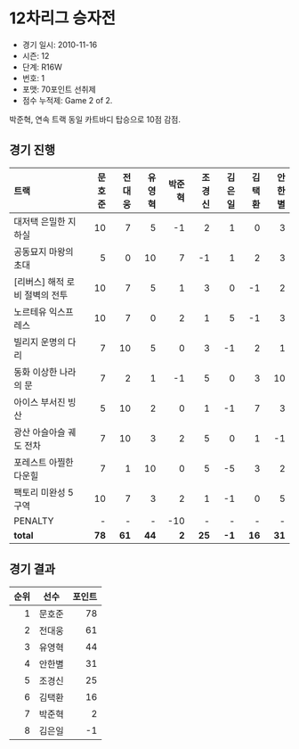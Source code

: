 # 12차리그 승자전

- 경기 일시: 2010-11-16
- 시즌: 12
- 단계: R16W
- 번호: 1
- 포맷: 70포인트 선취제
- 점수 누적제: Game 2 of 2.



박준혁, 연속 트랙 동일 카트바디 탑승으로 10점 감점.

## 경기 진행

| 트랙 | 문호준 | 전대웅 | 유영혁 | 박준혁 | 조경신 | 김은일 | 김택환 | 안한별 |
|:---|---:|---:|---:|---:|---:|---:|---:|---:|
| 대저택 은밀한 지하실 | 10 | 7 | 5 | -1 | 2 | 1 | 0 | 3 |
| 공동묘지 마왕의 초대 | 5 | 0 | 10 | 7 | -1 | 1 | 2 | 3 |
| [리버스] 해적 로비 절벽의 전투 | 10 | 7 | 5 | 1 | 3 | 0 | -1 | 2 |
| 노르테유 익스프레스 | 10 | 7 | 0 | 2 | 1 | 5 | -1 | 3 |
| 빌리지 운명의 다리 | 7 | 10 | 5 | 0 | 3 | -1 | 2 | 1 |
| 동화 이상한 나라의 문 | 7 | 2 | 1 | -1 | 5 | 0 | 3 | 10 |
| 아이스 부서진 빙산 | 5 | 10 | 2 | 0 | 1 | -1 | 7 | 3 |
| 광산 아슬아슬 궤도 전차 | 7 | 10 | 3 | 2 | 5 | 0 | 1 | -1 |
| 포레스트 아찔한 다운힐 | 7 | 1 | 10 | 0 | 5 | -5 | 3 | 2 |
| 팩토리 미완성 5구역 | 10 | 7 | 3 | 2 | 1 | -1 | 0 | 5 |
| PENALTY | - | - | - | -10 | - | - | - | - |
| __total__ | __78__ | __61__ | __44__ | __2__ | __25__ | __-1__ | __16__ | __31__ |




## 경기 결과

| 순위 | 선수 | 포인트 |
|---:|:---:|---:|
| 1 | 문호준 | 78 |
| 2 | 전대웅 | 61 |
| 3 | 유영혁 | 44 |
| 4 | 안한별 | 31 |
| 5 | 조경신 | 25 |
| 6 | 김택환 | 16 |
| 7 | 박준혁 | 2 |
| 8 | 김은일 | -1 |

